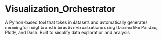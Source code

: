 # Visualization_Orchestrator
A Python-based tool that takes in datasets and automatically generates meaningful insights and interactive visualizations using libraries like Pandas, Plotly, and Dash. Built to simplify data exploration and analysis
